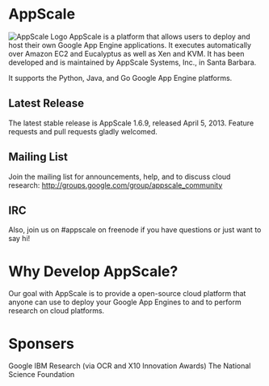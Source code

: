 # AppScale #
![AppScale Logo](http://www.appscale.com/img/appscale-logo.png)
AppScale is a platform that allows users to deploy and host their own Google 
App Engine applications. It executes automatically over Amazon EC2 and 
Eucalyptus as well as Xen and KVM. It has been developed and is maintained 
by AppScale Systems, Inc., in Santa Barbara. 

It supports the Python, Java, and Go
Google App Engine platforms.

## Latest Release ##
The latest stable release is AppScale 1.6.9, released April 5, 2013.
Feature requests and pull requests gladly welcomed.

## Mailing List ##
Join the mailing list for announcements, help, and to discuss 
cloud research: http://groups.google.com/group/appscale_community

## IRC ##
Also, join us on #appscale on freenode if you have questions or just want
to say hi!

# Why Develop AppScale? #
Our goal with AppScale is to provide a open-source cloud platform that anyone 
can use to deploy your Google App Engines to and to perform research on cloud 
platforms. 


# Sponsers #
Google
IBM Research (via OCR and X10 Innovation Awards)
The National Science Foundation
